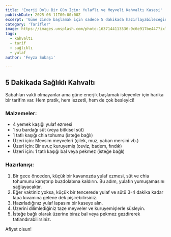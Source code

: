 ```yaml
---
title: 'Enerji Dolu Bir Gün İçin: Yulaflı ve Meyveli Kahvaltı Kasesi'
publishDate: 2025-06-11T00:00:00Z
excerpt: 'Güne zinde başlamak için sadece 5 dakikada hazırlayabileceğiniz, hem lezzetli hem de doyurucu bir kahvaltı tarifi.'
category: 'Tarifler'
image: https://images.unsplash.com/photo-1637144113536-9c6e917be447?ixlib=rb-4.0.3&ixid=M3wxMjA3fDB8MHxwaG90by1wYWdlfHx8fGVufDB8fHx8fA%3D%3D&auto=format&fit=crop&w=1674&q=80
tags:
  - kahvaltı
  - tarif
  - sağlıklı
  - yulaf
author: 'Feyza Subaşı'

---
```


## 5 Dakikada Sağlıklı Kahvaltı

Sabahları vakti olmayanlar ama güne enerjik başlamak isteyenler için harika bir tarifim var. Hem pratik, hem lezzetli, hem de çok besleyici!

### Malzemeler:
- 4 yemek kaşığı yulaf ezmesi
- 1 su bardağı süt (veya bitkisel süt)
- 1 tatlı kaşığı chia tohumu (isteğe bağlı)
- Üzeri için: Mevsim meyveleri (çilek, muz, yaban mersini vb.)
- Üzeri için: Bir avuç kuruyemiş (ceviz, badem, fındık)
- Üzeri için: 1 tatlı kaşığı bal veya pekmez (isteğe bağlı)

### Hazırlanışı:
1.  Bir gece önceden, küçük bir kavanozda yulaf ezmesi, süt ve chia tohumunu karıştırıp buzdolabına kaldırın. Bu adım, yulafın yumuşamasını sağlayacaktır.
2.  Eğer vaktiniz yoksa, küçük bir tencerede yulaf ve sütü 3-4 dakika kadar lapa kıvamına gelene dek pişirebilirsiniz.
3.  Hazırladığınız yulaf lapasını bir kaseye alın.
4.  Üzerini dilimlediğiniz taze meyveler ve kuruyemişlerle süsleyin.
5.  İsteğe bağlı olarak üzerine biraz bal veya pekmez gezdirerek tatlandırabilirsiniz.

Afiyet olsun!